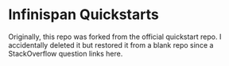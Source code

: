 Infinispan Quickstarts 
======================

Originally, this repo was forked from the official quickstart repo. I accidentally deleted it but restored it from a blank repo since a StackOverflow question links here.
